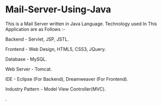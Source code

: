 # Mail-Server-Using-Java

This is a Mail Server written in Java Language. Technology used In This Application are as Follows :-

Backend - Servlet, JSP, JSTL.

Frontend - Web Design, HTML5, CSS3, JQuery.

Database - MySQL.

Web Server - Tomcat.

IDE - Eclipse (For Backend), Dreamweaver (For Frontend).

Industry Pattern - Model View Controller(MVC).



































































































































































.























